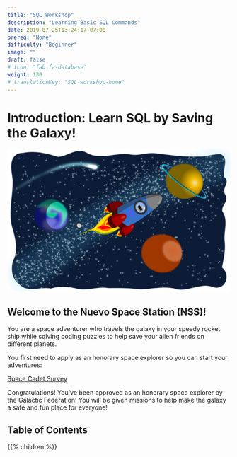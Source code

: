 ```yaml
---
title: "SQL Workshop"
description: "Learning Basic SQL Commands"
date: 2019-07-25T13:24:17-07:00
prereq: "None"
difficulty: "Beginner"
image: ""
draft: false
# icon: "fab fa-database"
weight: 130
# translationKey: "SQL-workshop-home"
---
```


# Introduction: Learn SQL by Saving the Galaxy!


![Galaxy](media/Galaxy.png)

## Welcome to the Nuevo Space Station (NSS)! 

You are a space adventurer who travels
 the galaxy in your speedy rocket ship while solving coding puzzles to help save your
 alien friends on different planets.

You first need to apply as an honorary space explorer so you can start your
adventures:

[Space Cadet Survey](https://docs.google.com/forms/d/e/1FAIpQLSfTEKYwDtkwfJFfYOclEHJQSX2R9xIaPScSorowQptY3lREzw/viewform)

Congratulations! You’ve been approved as an honorary space explorer by the
Galactic Federation! You will be given missions to help make the galaxy a safe
and fun place for everyone!

## Table of Contents

{{% children %}}
